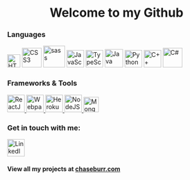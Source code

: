 <h1 align="center">Welcome to my Github</h1>

<h3>Languages</h3>
<p>
  <img src="https://cdn.worldvectorlogo.com/logos/html5.svg" alt="HTML5" width="30" />
  <img src="https://cdn.worldvectorlogo.com/logos/css3.svg" alt="CSS3" width="45" />
  <img src="https://cdn.worldvectorlogo.com/logos/sass-1.svg" alt="sass" width="50" />
  <img src="https://cdn.worldvectorlogo.com/logos/logo-javascript.svg" alt="JavaScript" width="40" />
  <img src="https://cdn.worldvectorlogo.com/logos/typescript.svg" alt="TypeScript" width="40" />
  <img src="https://cdn.worldvectorlogo.com/logos/java.svg" alt="Java" width="42" />
  <img src="https://cdn.worldvectorlogo.com/logos/python-5.svg" alt="Python" width="40" />
  <img src="https://cdn.worldvectorlogo.com/logos/c.svg" alt="C++" width="40" />
  <img src="https://static.cdnlogo.com/logos/c/27/c.svg" alt="C#" width="45" />
</p>

<h3>Frameworks & Tools</h3>
<p>
  <a href="https://reactjs.org/">
    <img src="https://cdn.worldvectorlogo.com/logos/react-2.svg" alt="ReactJS" width="40" />
  </a>
  <a href="https://webpack.js.org/">
    <img src="https://cdn.worldvectorlogo.com/logos/webpack-icon.svg" alt="Webpack" width="40" />
  </a>
  <a href="https://www.heroku.com/">
    <img src="https://cdn.worldvectorlogo.com/logos/heroku.svg" alt="Heroku" height="40" />
  </a>
  <a href="https://nodejs.org/en/">
    <img src="https://cdn.worldvectorlogo.com/logos/nodejs-1.svg" alt="NodeJS" height="40" />
  </a>
  <a href="https://www.mongodb.com/">
    <img src="https://www.pinclipart.com/picdir/big/336-3367489_mongodb-mongodb-nosql-logo-clipart.png" alt="MongoDB" height="35" />
  </a>
 </p>

<h3>Get in touch with me:</h3>
<p>
  <a href="https://www.linkedin.com/in/chaseburr/" target="_blank">
    <img src="https://cdn.worldvectorlogo.com/logos/linkedin-icon-2.svg" alt="LinkedIn" height="40" />
  </a>
<!--   <img src="https://www.flaticon.com/svg/vstatic/svg/1946/1946488.svg?token=exp=1612116757~hmac=9aa2dbe4e4dc77328ef724dcdd7a18ac" alt="Website" height="40" /> -->
</p>

<h4>View all my projects at <a href="https://chaseburr.com/">chaseburr.com</a></h4>
